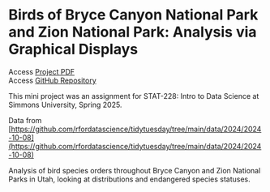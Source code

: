 # Birds of Bryce Canyon National Park and Zion National Park: Analysis via Graphical Displays

Access [Project PDF](https://jennleishman.github.io/Mini-Project-1/mini_project_1/dataAnalysis.pdf)<br>
Access [GitHub Repository](https://github.com/jennleishman/Mini-Project-1/tree/908c266f5f25ac0eac695ec7c2fed39b8ba125ee/mini_project_1)

This mini project was an assignment for STAT-228: Intro to Data Science at Simmons University, Spring 2025. 

Data from [https://github.com/rfordatascience/tidytuesday/tree/main/data/2024/2024-10-08](https://github.com/rfordatascience/tidytuesday/tree/main/data/2024/2024-10-08)

Analysis of bird species orders throughout Bryce Canyon and Zion National Parks in Utah, looking at distributions and endangered species statuses.
